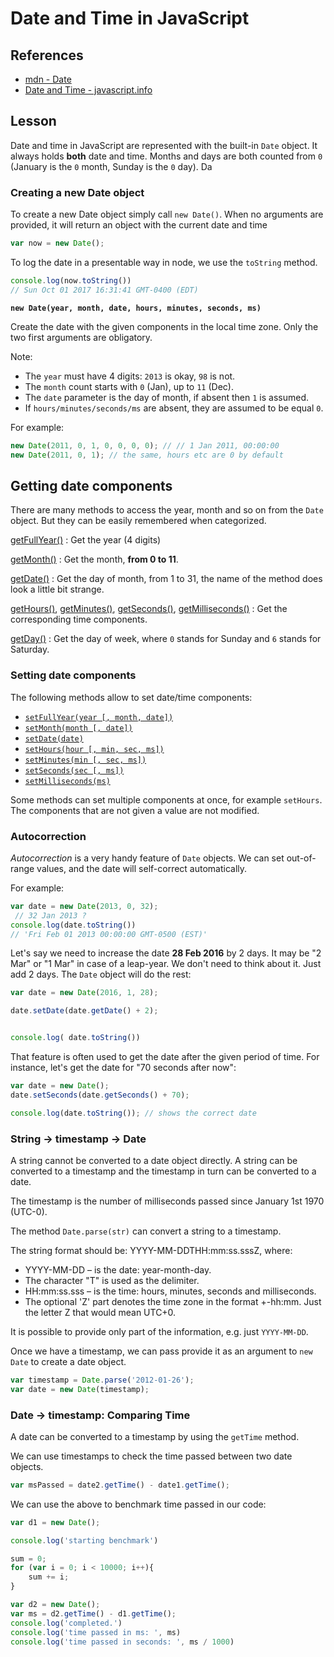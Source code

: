 # Date and Time in JavaScript

## References

* [mdn - Date](https://developer.mozilla.org/en-US/docs/Web/JavaScript/Reference/Global_Objects/Date)
* [Date and Time - javascript.info](https://javascript.info/date)

## Lesson

Date and time in JavaScript are represented with the built-in `Date` object. It always holds **both** date and time. Months and days are both counted from `0` (January is the `0` month, Sunday is the `0` day). Da

### Creating a new Date object

To create a new Date object simply call `new Date()`. When no arguments are provided, it will return an object with the current date and time

```js
var now = new Date();
```

To log the date in a presentable way in node, we use the `toString` method.

```js
console.log(now.toString())
// Sun Oct 01 2017 16:31:41 GMT-0400 (EDT)
```

**`new Date(year, month, date, hours, minutes, seconds, ms)`**

Create the date with the given components in the local time zone. Only the two first arguments are obligatory.

Note:

* The `year` must have 4 digits: `2013` is okay, `98` is not.
* The `month` count starts with `0` (Jan), up to `11` (Dec).
* The `date` parameter is the day of month, if absent then `1` is assumed.
* If `hours/minutes/seconds/ms` are absent, they are assumed to be equal `0`.

For example:

```js
new Date(2011, 0, 1, 0, 0, 0, 0); // // 1 Jan 2011, 00:00:00
new Date(2011, 0, 1); // the same, hours etc are 0 by default
```

## Getting date components 

There are many methods to access the year, month and so on from the `Date` object. But they can be easily remembered when categorized.

[getFullYear()](mdn:js/Date/getFullYear)
: Get the year (4 digits)

[getMonth()](mdn:js/Date/getMonth)
: Get the month, **from 0 to 11**.

[getDate()](mdn:js/Date/getDate)
: Get the day of month, from 1 to 31, the name of the method does look a little bit strange.

[getHours()](mdn:js/Date/getHours), [getMinutes()](mdn:js/Date/getMinutes), [getSeconds()](mdn:js/Date/getSeconds), [getMilliseconds()](mdn:js/Date/getMilliseconds)
: Get the corresponding time components.

[getDay()](mdn:js/Date/getDay)
: Get the day of week, where `0` stands for Sunday and `6` stands for Saturday.

### Setting date components

The following methods allow to set date/time components:

* [`setFullYear(year [, month, date])`](mdn:js/Date/setFullYear)
* [`setMonth(month [, date])`](mdn:js/Date/setMonth)
* [`setDate(date)`](mdn:js/Date/setDate)
* [`setHours(hour [, min, sec, ms])`](mdn:js/Date/setHours)
* [`setMinutes(min [, sec, ms])`](mdn:js/Date/setMinutes)
* [`setSeconds(sec [, ms])`](mdn:js/Date/setSeconds)
* [`setMilliseconds(ms)`](mdn:js/Date/setMilliseconds)

Some methods can set multiple components at once, for example `setHours`. The components that are not given a value are not modified.

### Autocorrection

*Autocorrection* is a very handy feature of `Date` objects. We can set out-of-range values, and the date will self-correct automatically.

For example:

```js
var date = new Date(2013, 0, 32);
 // 32 Jan 2013 ?
console.log(date.toString())
// 'Fri Feb 01 2013 00:00:00 GMT-0500 (EST)'
```

Let's say we need to increase the date **28 Feb 2016** by 2 days. It may be "2 Mar" or "1 Mar" in case of a leap-year. We don't need to think about it. Just add 2 days. The `Date` object will do the rest:

```js
var date = new Date(2016, 1, 28);

date.setDate(date.getDate() + 2);


console.log( date.toString())
```

That feature is often used to get the date after the given period of time. For instance, let's get the date for "70 seconds after now":

```js
var date = new Date();
date.setSeconds(date.getSeconds() + 70);

console.log(date.toString()); // shows the correct date
```

### String -> timestamp -> Date

A string cannot be converted to a date object directly. A string can be converted to a timestamp and the timestamp in turn can be converted to a date.

The timestamp is the number of milliseconds passed since January 1st 1970 (UTC-0).

The method `Date.parse(str)` can convert a string to a timestamp.

The string format should be: YYYY-MM-DDTHH:mm:ss.sssZ, where:

* YYYY-MM-DD – is the date: year-month-day.
* The character "T" is used as the delimiter.
* HH:mm:ss.sss – is the time: hours, minutes, seconds and milliseconds.
* The optional 'Z' part denotes the time zone in the format +-hh:mm. Just the letter Z that would mean UTC+0.

It is possible to provide only part of the information, e.g. just `YYYY-MM-DD`.

Once we have a timestamp, we can pass provide it as an argument to `new Date` to create a date object.

```js
var timestamp = Date.parse('2012-01-26');
var date = new Date(timestamp);
```

### Date -> timestamp: Comparing Time

A date can be converted to a timestamp by using the `getTime` method.

We can use timestamps to check the time passed between two date objects.

```js
var msPassed = date2.getTime() - date1.getTime();
```

We can use the above to benchmark time passed in our code:

```js
var d1 = new Date();

console.log('starting benchmark')

sum = 0;
for (var i = 0; i < 10000; i++){
    sum += i;
}

var d2 = new Date();
var ms = d2.getTime() - d1.getTime();
console.log('completed.')
console.log('time passed in ms: ', ms)
console.log('time passed in seconds: ', ms / 1000)
```
